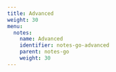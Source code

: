 ```yaml
---
title: Advanced
weight: 30
menu:
  notes:
    name: Advanced
    identifier: notes-go-advanced
    parent: notes-go
    weight: 30
---
```

